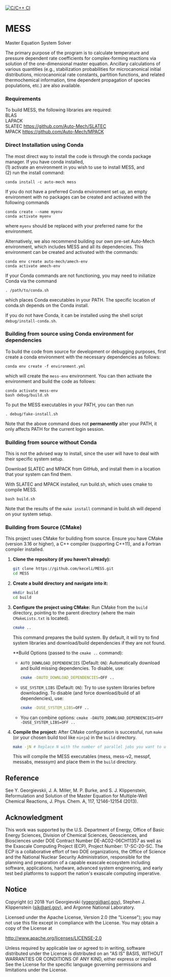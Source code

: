 [![C/C++ CI](https://github.com/keceli/MESS/actions/workflows/build.yml/badge.svg)](https://github.com/keceli/MESS/actions/workflows/build.yml)

# MESS

Master Equation System Solver

The primary purpose of the program is to calculate temperature and pressure dependent
rate coefficients for complex-forming reactions via solution of the one-dimensional master equation. Ancillary calculations of various quantities (e.g., stabilization probabilities for microcanonical initial distributions, microcanonical rate constants, partition functions, and related thermochemical information, time dependent propagation of species populations, etc.) are also available. 

### Requirements ###

To build MESS, the following libraries are required:  
BLAS  
LAPACK  
SLATEC <https://github.com/Auto-Mech/SLATEC>  
MPACK <https://github.com/Auto-Mech/MPACK>


### Direct Installation using Conda

The most direct way to install the code is through the conda package manager.
If you have conda installed,  
(1) activate an environment in you wish to use to install MESS, and  
(2) run the install command:
```
conda install -c auto-mech mess
```

If you do not have a preferred Conda environment set up, an empty environment with no packages can be created and activated with the following commands
```
conda create --name myenv
conda activate myenv
```
where `myenv` should be replaced with your preferred name for the environment.

Alternatively, we also recommend building our own pre-set Auto-Mech environment, which includes MESS and all its dependencies. This environment can be created and activated with the commands:
```
conda env create auto-mech/amech-env
conda activate amech-env
```

If your Conda commands are not functioning, you may need to iniliatize Conda via the command
```
. /path/to/conda.sh
```
which places Conda executables in your PATH. The specific location of conda.sh depends on the Conda install.

If you do not have Conda, it can be installed using the shell script
`debug/install-conda.sh`.


### Building from source using Conda environment for dependencies

To build the code from source for development or debugging purposes, first
create a conda environment with the necessary dependencies as follows:
```
conda env create -f environment.yml
```
which will create the `mess-env` environment.
You can then activate the environment and build the code as follows:
```
conda activate mess-env
bash debug/build.sh
```
To put the MESS executables in your PATH, you can then run
```
. debug/fake-install.sh
```
Note that the above command does not **permanently** alter your PATH, it only affects PATH for the current login session.


### Building from source without Conda

This is not the advised way to install, since the user will have to deal with their specific system setup.

Download SLATEC and MPACK from GitHub, and install them in a location that your system can find them. 

With SLATEC and MPACK installed, run build.sh, which uses cmake to compile MESS.
```
bash build.sh
```

Note that the results of the `make install` command in build.sh will depend on your system setup.

### Building from Source (CMake)

This project uses CMake for building from source. Ensure you have CMake (version 3.16 or higher), a C++ compiler (supporting C++11), and a Fortran compiler installed.

1.  **Clone the repository (if you haven't already):**
    ```bash
    git clone https://github.com/keceli/MESS.git
    cd MESS
    ```

2.  **Create a build directory and navigate into it:**
    ```bash
    mkdir build
    cd build
    ```

3.  **Configure the project using CMake:**
    Run CMake from the `build` directory, pointing to the parent directory (where the main `CMakeLists.txt` is located).
    ```bash
    cmake ..
    ```
    This command prepares the build system. By default, it will try to find system libraries and download/build dependencies if they are not found.

    **Build Options (passed to the `cmake ..` command):

    *   `AUTO_DOWNLOAD_DEPENDENCIES` (Default: `ON`): Automatically download and build missing dependencies. To disable, use:
        ```bash
        cmake -DAUTO_DOWNLOAD_DEPENDENCIES=OFF ..
        ```
    *   `USE_SYSTEM_LIBS` (Default: `ON`): Try to use system libraries before downloading. To disable (and force download/build of all dependencies), use:
        ```bash
        cmake -DUSE_SYSTEM_LIBS=OFF ..
        ```
    *   You can combine options: `cmake -DAUTO_DOWNLOAD_DEPENDENCIES=OFF -DUSE_SYSTEM_LIBS=OFF ..`

4.  **Compile the project:**
    After CMake configuration is successful, run `make` (or your chosen build tool like `ninja`) in the `build` directory.
    ```bash
    make -jN # Replace N with the number of parallel jobs you want to use, e.g., make -j4
    ```
    This will compile the MESS executables (mess, mess-v2, messpf, messabs, messsym) and place them in the `build` directory.

## Reference

See Y. Georgievskii, J. A. Miller, M. P. Burke, and S. J. Klippenstein,
Reformulation and Solution of the Master Equation for Multiple-Well Chemical
Reactions, J. Phys. Chem. A, 117, 12146-12154 (2013).

## Acknowledgment

This work was supported by the U.S. Department of Energy, Office of Basic Energy
Sciences, Division of Chemical Sciences, Geosciences, and Biosciences under DOE
Contract Number DE-AC02-06CH11357 as well as the Exascale Computing Project
(ECP), Project Number: 17-SC-20-SC.  The ECP is a collaborative effort of two
DOE organizations, the Office of Science and the National Nuclear Security
Administration, responsible for the planning and preparation of a capable
exascale ecosystem including software, applications, hardware, advanced system
engineering, and early test bed platforms to support the nation's exascale
computing imperative. 

## Notice

Copyright (c) 2018 Yuri Georgievski (ygeorgi@anl.gov), Stephen J.
Klippenstein (sjk@anl.gov), and Argonne National Laboratory.

Licensed under the Apache License, Version 2.0 (the "License");
you may not use this file except in compliance with the License.
You may obtain a copy of the License at

   http://www.apache.org/licenses/LICENSE-2.0

Unless required by applicable law or agreed to in writing, software
distributed under the License is distributed on an "AS IS" BASIS,
WITHOUT WARRANTIES OR CONDITIONS OF ANY KIND, either express or implied.
See the License for the specific language governing permissions and
limitations under the License.
